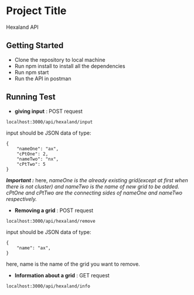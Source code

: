 # Project Title
Hexaland API

## Getting Started
* Clone the repository to local machine
* Run npm install to install all the dependencies
* Run npm start
* Run the API in postman

## Running Test
* __giving input__ : POST request

```
localhost:3000/api/hexaland/input
```

input should be JSON data of type:

```
{
	"nameOne": "ax",
	"cPtOne": 2,
	"nameTwo": "nx",
	"cPtTwo": 5
}
```
***Important :***
here, *nameOne is the already existing grid(except at first when there is not cluster) and nameTwo is the name of new grid to be added. cPtOne and cPtTwo are the connecting sides of nameOne and nameTwo respectively.*

* __Removing a grid__ : POST request

```
localhost:3000/api/hexaland/remove
```

input should be JSON data of type:

```
{
	"name": "ax",
}
```
here, name is the name of the grid you want to remove.

* __Information about a grid__ : GET request

```
localhost:3000/api/hexaland/info
```